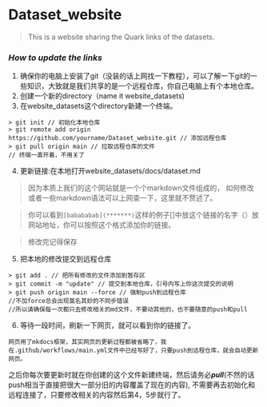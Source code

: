 # Dataset_website
> This is a website sharing the Quark links of the datasets.
### ***How to update the links***
1. 确保你的电脑上安装了git（没装的话上网找一下教程），可以了解一下git的一些知识，大致就是我们共享的是一个远程仓库，你自己电脑上有个本地仓库。
2. 创建一个新的directory（name it website_datasets)
3. 在website_datasets这个directory新建一个终端。
```
> git init // 初始化本地仓库
> git remote add origin https://github.com/yourname/Dataset_website.git // 添加远程仓库
> git pull origin main // 拉取远程仓库的文件
// 终端一直开着，不用关了
```
4. 更新链接:在本地打开website_datasets/docs/dataset.md
> 因为本质上我们的这个网站就是一个个markdown文件组成的， 如何修改或者一些markdown语法可以上网查一下，这里就不赘述了。  

> 你可以看到```[babababab](*******)```这样的例子[]中放这个链接的名字（）放网站地址，你可以按照这个格式添加你的链接。

> 修改完记得保存
5. 把本地的修改提交到远程仓库
```
> git add . // 把所有修改的文件添加到暂存区
> git commit -m "update" // 提交到本地仓库，引号内写上你这次提交的说明
> git push origin main --force // 强制push到远程仓库
//不加force总会出现莫名其妙的不同步错误
//所以请确保每一次都只去修改相关的md文件，不要动其他的，也不要随意的push和pull
```
6. 等待一段时间，刷新一下网页，就可以看到你的链接了。
```
网页用了mkdocs框架，其实网页的更新过程都被省略了，我在.github/workflows/main.yml文件中已经写好了，只要push到远程仓库，就会自动更新网页。
```
之后你每次要更新时就在你创建的这个文件新建终端，然后请务必***pull***(不然的话push相当于直接把很大一部分旧的内容覆盖了现在的内容), 不需要再去初始化和远程连接了，只要修改相关的内容然后第4，5步就行了。